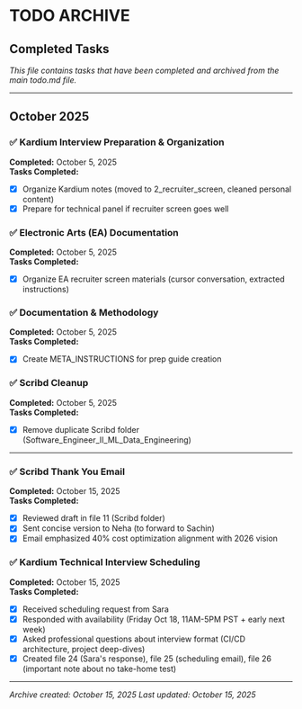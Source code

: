 # TODO ARCHIVE
## Completed Tasks

*This file contains tasks that have been completed and archived from the main todo.md file.*

---

## October 2025

### ✅ Kardium Interview Preparation & Organization
**Completed:** October 5, 2025  
**Tasks Completed:**
- [x] Organize Kardium notes (moved to 2_recruiter_screen, cleaned personal content)
- [x] Prepare for technical panel if recruiter screen goes well

### ✅ Electronic Arts (EA) Documentation
**Completed:** October 5, 2025  
**Tasks Completed:**
- [x] Organize EA recruiter screen materials (cursor conversation, extracted instructions)

### ✅ Documentation & Methodology
**Completed:** October 5, 2025  
**Tasks Completed:**
- [x] Create META_INSTRUCTIONS for prep guide creation

### ✅ Scribd Cleanup
**Completed:** October 5, 2025  
**Tasks Completed:**
- [x] Remove duplicate Scribd folder (Software_Engineer_II_ML_Data_Engineering)

---

### ✅ Scribd Thank You Email
**Completed:** October 15, 2025  
**Tasks Completed:**
- [x] Reviewed draft in file 11 (Scribd folder)
- [x] Sent concise version to Neha (to forward to Sachin)
- [x] Email emphasized 40% cost optimization alignment with 2026 vision

### ✅ Kardium Technical Interview Scheduling
**Completed:** October 15, 2025  
**Tasks Completed:**
- [x] Received scheduling request from Sara
- [x] Responded with availability (Friday Oct 18, 11AM-5PM PST + early next week)
- [x] Asked professional questions about interview format (CI/CD architecture, project deep-dives)
- [x] Created file 24 (Sara's response), file 25 (scheduling email), file 26 (important note about no take-home test)

---

*Archive created: October 15, 2025*
*Last updated: October 15, 2025*

